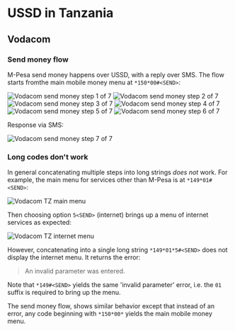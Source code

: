 # USSD in Tanzania

## Vodacom

### Send money flow

M-Pesa send money happens over USSD, with a reply over SMS. The flow starts fromthe main mobile money menu at `*150*00#<SEND>`:

![Vodacom send money step 1 of 7](/images/tz/vodacom_send_money_1of7.jpg?raw=true)
![Vodacom send money step 2 of 7](/images/tz/vodacom_send_money_2of7.jpg?raw=true)
![Vodacom send money step 3 of 7](/images/tz/vodacom_send_money_3of7.jpg?raw=true)
![Vodacom send money step 4 of 7](/images/tz/vodacom_send_money_4of7.jpg?raw=true)
![Vodacom send money step 5 of 7](/images/tz/vodacom_send_money_5of7.jpg?raw=true)
![Vodacom send money step 6 of 7](/images/tz/vodacom_send_money_6of7.jpg?raw=true)

Response via SMS:

![Vodacom send money step 7 of 7](/images/tz/vodacom_send_money_7of7.jpg?raw=true)

### Long codes don't work

In general concatenating multiple steps into long strings *does not* work. For example, the main menu for services other than M-Pesa is at `*149*01#<SEND>`:

![Vodacom TZ main menu](/images/tz/vodacom_main.jpg?raw=true)

Then choosing option `5<SEND>` (internet) brings up a menu of internet services as expected:

![Vodacom TZ internet menu](/images/tz/vodacom_internet.jpg?raw=true)

However, concatenating into a single long string `*149*01*5#<SEND>` does not display the internet menu. It returns the error:

  > An invalid parameter was entered.

Note that `*149#<SEND>` yields the same 'invalid parameter' error, i.e. the `01` suffix is required to bring up the menu.

The send money flow, shows similar behavior except that instead of an error, any code beginning with `*150*00*` yields the main mobile money menu. 